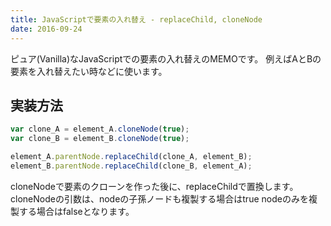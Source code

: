 ```yaml
---
title: JavaScriptで要素の入れ替え - replaceChild, cloneNode
date: 2016-09-24
---
```


ピュア(Vanilla)なJavaScriptでの要素の入れ替えのMEMOです。
例えばAとBの要素を入れ替えたい時などに使います。

## 実装方法
``` js
var clone_A = element_A.cloneNode(true);
var clone_B = element_B.cloneNode(true);

element_A.parentNode.replaceChild(clone_A, element_B);
element_B.parentNode.replaceChild(clone_B, element_A);
```

cloneNodeで要素のクローンを作った後に、replaceChildで置換します。
cloneNodeの引数は、nodeの子孫ノードも複製する場合はtrue
nodeのみを複製する場合はfalseとなります。